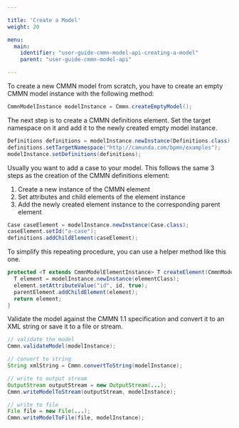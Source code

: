 ```yaml
---

title: 'Create a Model'
weight: 20

menu:
  main:
    identifier: "user-guide-cmmn-model-api-creating-a-model"
    parent: "user-guide-cmmn-model-api"

---
```



To create a new CMMN model from scratch, you have to create an empty CMMN model instance with the following method:

```java
CmmnModelInstance modelInstance = Cmmn.createEmptyModel();
```

The next step is to create a CMMN definitions element. Set the target namespace on it and add it
to the newly created empty model instance.

```java
Definitions definitions = modelInstance.newInstance(Definitions.class);
definitions.setTargetNamespace("http://camunda.com/bpmn/examples");
modelInstance.setDefinitions(definitions);
```

Usually you want to add a case to your model. This follows
the same 3 steps as the creation of the CMMN definitions element:

1. Create a new instance of the CMMN element
2. Set attributes and child elements of the element instance
3. Add the newly created element instance to the corresponding parent element

```java
Case caseElement = modelInstance.newInstance(Case.class);
caseElement.setId("a-case");
definitions.addChildElement(caseElement);
```

To simplify this repeating procedure, you can use a helper method like this one.

```java
protected <T extends CmmnModelElementInstance> T createElement(CmmnModelElementInstance parentElement, String id, Class<T> elementClass) {
  T element = modelInstance.newInstance(elementClass);
  element.setAttributeValue("id", id, true);
  parentElement.addChildElement(element);
  return element;
}
```

Validate the model against the CMMN 1.1 specification and convert it to
an XML string or save it to a file or stream.

```java
// validate the model
Cmmn.validateModel(modelInstance);

// convert to string
String xmlString = Cmmn.convertToString(modelInstance);

// write to output stream
OutputStream outputStream = new OutputStream(...);
Cmmn.writeModelToStream(outputStream, modelInstance);

// write to file
File file = new File(...);
Cmmn.writeModelToFile(file, modelInstance);
```
